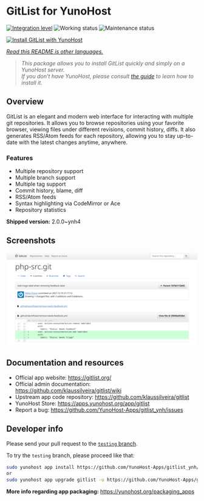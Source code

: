 <!--
N.B.: This README was automatically generated by <https://github.com/YunoHost/apps/tree/master/tools/readme_generator>
It shall NOT be edited by hand.
-->

# GitList for YunoHost

[![Integration level](https://dash.yunohost.org/integration/gitlist.svg)](https://dash.yunohost.org/appci/app/gitlist) ![Working status](https://ci-apps.yunohost.org/ci/badges/gitlist.status.svg) ![Maintenance status](https://ci-apps.yunohost.org/ci/badges/gitlist.maintain.svg)

[![Install GitList with YunoHost](https://install-app.yunohost.org/install-with-yunohost.svg)](https://install-app.yunohost.org/?app=gitlist)

*[Read this README is other languages.](./ALL_README.md)*

> *This package allows you to install GitList quickly and simply on a YunoHost server.*  
> *If you don't have YunoHost, please consult [the guide](https://yunohost.org/install) to learn how to install it.*

## Overview

GitList is an elegant and modern web interface for interacting with multiple git repositories. It allows you to browse repositories using your favorite browser, viewing files under different revisions, commit history, diffs. It also generates RSS/Atom feeds for each repository, allowing you to stay up-to-date with the latest changes anytime, anywhere.

### Features

- Multiple repository support
- Multiple branch support
- Multiple tag support
- Commit history, blame, diff
- RSS/Atom feeds
- Syntax highlighting via CodeMirror or Ace
- Repository statistics


**Shipped version:** 2.0.0~ynh4

## Screenshots

![Screenshot of GitList](./doc/screenshots/screenshot.png)

## Documentation and resources

- Official app website: <https://gitlist.org/>
- Official admin documentation: <https://github.com/klaussilveira/gitlist/wiki>
- Upstream app code repository: <https://github.com/klaussilveira/gitlist>
- YunoHost Store: <https://apps.yunohost.org/app/gitlist>
- Report a bug: <https://github.com/YunoHost-Apps/gitlist_ynh/issues>

## Developer info

Please send your pull request to the [`testing` branch](https://github.com/YunoHost-Apps/gitlist_ynh/tree/testing).

To try the `testing` branch, please proceed like that:

```bash
sudo yunohost app install https://github.com/YunoHost-Apps/gitlist_ynh/tree/testing --debug
or
sudo yunohost app upgrade gitlist -u https://github.com/YunoHost-Apps/gitlist_ynh/tree/testing --debug
```

**More info regarding app packaging:** <https://yunohost.org/packaging_apps>
